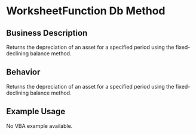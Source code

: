 # WorksheetFunction Db Method

## Business Description
Returns the depreciation of an asset for a specified period using the fixed-declining balance method.

## Behavior
Returns the depreciation of an asset for a specified period using the fixed-declining balance method.

## Example Usage
No VBA example available.